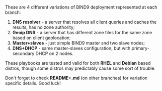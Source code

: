 These are 4 different variations of BIND9 deployment represented at each branch:

1. **DNS resolver** - a server that resolves all client queries and caches the results, has no zone authority;
2. **Geoip DNS** - a server that has different zone files for the same zone based on client geolocation;
3. **Master+slaves** - just simple BIND9 master and two slave nodes;
4. **DNS+DHCP** - same master-slaves configuration, but with primary-secondary DHCP on 2 nodes.

These playbooks are tested and valid for both **RHEL** and **Debian** based distros, though some distros may predictably cause some sort of trouble. 

Don't forget to check **README+.md** (on other branches) for variation specific details. Good luck!
